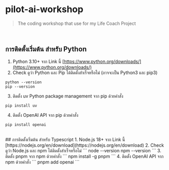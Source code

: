 # pilot-ai-workshop
> The coding workshop that use for my Life Coach Project
<br/>

## การติดตั้งเริ่มต้น สำหรับ Python
1. Python 3.10+ จาก Link นี้ [https://www.python.org/downloads/](https://www.python.org/downloads/)
2. Check ดูว่า Python และ Pip ได้ติดตั้งสำเร็จหรือไม่ (อาจจะเป็น Python3 และ pip3)
```
python --version
pip --version
```
3. ติดตั้ง uv Python package management จาก pip ด้วยคำสั่ง
```
pip install uv
```
4. ติดตั้ง OpenAI API จาก pip ด้วยคำสั่ง
```
pip install openai
```

<br/>
## การติดตั้งเริ่มต้น สำหรับ Typescript
1. Node.js 18+ จาก Link นี้ [https://nodejs.org/en/download](https://nodejs.org/en/download)
2. Check ดูว่า Node.js และ npm ได้ติดตั้งสำเร็จหรือไม่
```
node --version
npm --version
```
3. ติดตั้ง pnpm จาก npm ด้วยคำสั่ง
```
npm install -g pnpm
```
4. ติดตั้ง OpenAI API จาก npm ด้วยคำสั่ง
```
pnpm add openai
```
<br/>
